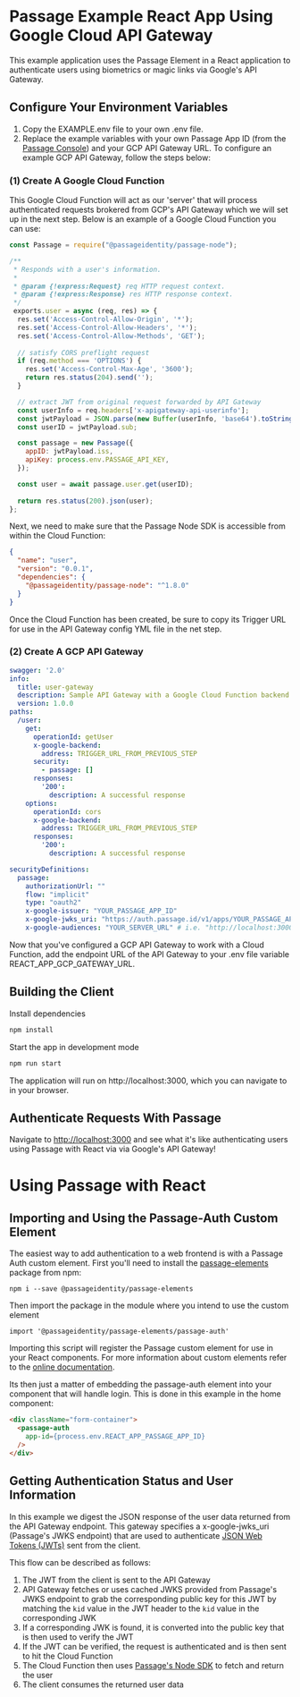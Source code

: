 # Passage Example React App Using Google Cloud API Gateway

This example application uses the Passage Element in a React application to authenticate users using biometrics or magic links via Google's API Gateway.

## Configure Your Environment Variables

1. Copy the EXAMPLE.env file to your own .env file.
2. Replace the example variables with your own Passage App ID (from the [Passage Console](https://console.passage.id)) and your GCP API Gateway URL. To configure an example GCP API Gateway, follow the steps below:


### (1) Create A Google Cloud Function
This Google Cloud Function will act as our 'server' that will process authenticated requests brokered from GCP's API Gateway which we will set up in the next step.
Below is an example of a Google Cloud Function you can use:
```javascript
const Passage = require("@passageidentity/passage-node");

/**
 * Responds with a user's information.
 *
 * @param {!express:Request} req HTTP request context.
 * @param {!express:Response} res HTTP response context.
 */
 exports.user = async (req, res) => {
  res.set('Access-Control-Allow-Origin', '*');
  res.set('Access-Control-Allow-Headers', '*');
  res.set('Access-Control-Allow-Methods', 'GET');
  
  // satisfy CORS preflight request
  if (req.method === 'OPTIONS') {
    res.set('Access-Control-Max-Age', '3600');
    return res.status(204).send('');
  }

  // extract JWT from original request forwarded by API Gateway
  const userInfo = req.headers['x-apigateway-api-userinfo'];
  const jwtPayload = JSON.parse(new Buffer(userInfo, 'base64').toString('ascii'));
  const userID = jwtPayload.sub;

  const passage = new Passage({
    appID: jwtPayload.iss,
    apiKey: process.env.PASSAGE_API_KEY,
  });

  const user = await passage.user.get(userID);
  
  return res.status(200).json(user);
};
```

Next, we need to make sure that the Passage Node SDK is accessible from within the Cloud Function:
```json
{
  "name": "user",
  "version": "0.0.1",
  "dependencies": {
    "@passageidentity/passage-node": "^1.8.0"
  }
}
```
Once the Cloud Function has been created, be sure to copy its Trigger URL for use in the API Gateway config YML file in the net step.

### (2) Create A GCP API Gateway
```yml
swagger: '2.0'
info:
  title: user-gateway
  description: Sample API Gateway with a Google Cloud Function backend
  version: 1.0.0
paths:
  /user:
    get:
      operationId: getUser
      x-google-backend:
        address: TRIGGER_URL_FROM_PREVIOUS_STEP
      security:
        - passage: []
      responses:
        '200':
          description: A successful response
    options:
      operationId: cors
      x-google-backend:
        address: TRIGGER_URL_FROM_PREVIOUS_STEP
      responses:
        '200':
          description: A successful response

securityDefinitions:
  passage:
    authorizationUrl: ""
    flow: "implicit"
    type: "oauth2"
    x-google-issuer: "YOUR_PASSAGE_APP_ID"
    x-google-jwks_uri: "https://auth.passage.id/v1/apps/YOUR_PASSAGE_APP_ID/.well-known/jwks.json"
    x-google-audiences: "YOUR_SERVER_URL" # i.e. "http://localhost:3000", etc.

```

Now that you've configured a GCP API Gateway to work with a Cloud Function, add the endpoint URL of the API Gateway to your .env file variable REACT_APP_GCP_GATEWAY_URL.


## Building the Client

Install dependencies
```bash
npm install
```

Start the app in development mode
```bash
npm run start
```

The application will run on http://localhost:3000, which you can navigate to in your browser.

## Authenticate Requests With Passage

Navigate to [http://localhost:3000](http://localhost:3000) and see what it's like authenticating users using Passage with React via via Google's API Gateway!

# Using Passage with React

## Importing and Using the Passage-Auth Custom Element
The easiest way to add authentication to a web frontend is with a Passage Auth custom element. First you'll need to install the [passage-elements](https://www.npmjs.com/package/@passageidentity/passage-elements) package from npm:
```
npm i --save @passageidentity/passage-elements
```
Then import the package in the module where you intend to use the custom element
```
import '@passageidentity/passage-elements/passage-auth'
```
Importing this script will register the Passage custom element for use in your React components. For more information about custom elements refer to the [online documentation](https://developer.mozilla.org/en-US/docs/Web/Web_Components/Using_custom_elements).

Its then just a matter of embedding the passage-auth element into your component that will handle login. This is done in this example in the home component:
```html
<div className="form-container">
  <passage-auth
    app-id={process.env.REACT_APP_PASSAGE_APP_ID}
  />
</div>
```

## Getting Authentication Status and User Information

In this example we digest the JSON response of the user data returned from the API Gateway endpoint. This gateway specifies a x-google-jwks_uri (Passage's JWKS endpoint) that are used to authenticate [JSON Web Tokens (JWTs)](https://jwt.io/) sent from the client.

This flow can be described as follows:
1. The JWT from the client is sent to the API Gateway
2. API Gateway fetches or uses cached JWKS provided from Passage's JWKS endpoint to grab the corresponding public key for this JWT by matching the `kid` value in the JWT header to the `kid` value in the corresponding JWK
3. If a corresponding JWK is found, it is converted into the public key that is then used to verify the JWT
4. If the JWT can be verified, the request is authenticated and is then sent to hit the Cloud Function
5. The Cloud Function then uses [Passage's Node SDK](https://www.npmjs.com/package/@passageidentity/passage-node) to fetch and return the user
6. The client consumes the returned user data
